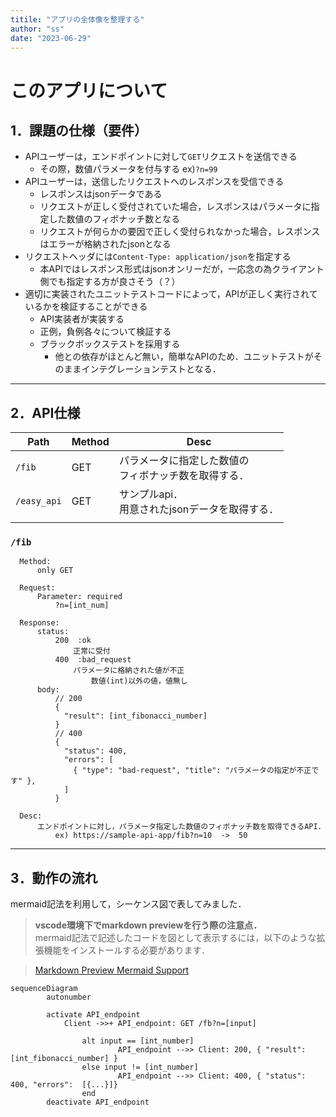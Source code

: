 ```yaml
---
titile: "アプリの全体像を整理する"
author: "ss"
date: "2023-06-29"
---
```


# このアプリについて

## 1．課題の仕様（要件）
* APIユーザーは，エンドポイントに対して`GET`リクエストを送信できる
  * その際，数値パラメータを付与する  ex)`?n=99`
* APIユーザーは，送信したリクエストへのレスポンスを受信できる
  * レスポンスはjsonデータである
  * リクエストが正しく受付されていた場合，レスポンスはパラメータに指定した数値のフィボナッチ数となる
  * リクエストが何らかの要因で正しく受付られなかった場合，レスポンスはエラーが格納されたjsonとなる
* リクエストヘッダには`Content-Type: application/json`を指定する
  * 本APIではレスポンス形式はjsonオンリーだが，一応念の為クライアント側でも指定する方が良さそう（？）
* 適切に実装されたユニットテストコードによって，APIが正しく実行されているかを検証することができる
  * API実装者が実装する
  * 正例，負例各々について検証する
  * ブラックボックステストを採用する
    * 他との依存がほとんど無い，簡単なAPIのため．ユニットテストがそのままインテグレーションテストとなる．

---

## 2．API仕様
| Path | Method | Desc |
| ---- | ------ | ---- |
|`/fib` | GET   | パラメータに指定した数値の<br />フィボナッチ数を取得する． |
| `/easy_api` | GET |  サンプルapi．<br />用意されたjsonデータを取得する． |
|  |  |  |

### `/fib`
```
  Method:
      only GET

  Request:
      Parameter: required
          ?n=[int_num]

  Response:
      status:
          200  :ok
              正常に受付
          400  :bad_request
              パラメータに格納された値が不正
                  数値(int)以外の値，値無し
      body:
          // 200
          {
            "result": [int_fibonacci_number]
          }
          // 400
          {
            "status": 400,
            "errors": [
              { "type": "bad-request", "title": "パラメータの指定が不正です" },
            ]
          }
      
  Desc:
      エンドポイントに対し，パラメータ指定した数値のフィボナッチ数を取得できるAPI．
          ex) https://sample-api-app/fib?n=10  ->  50
```

---

## 3．動作の流れ
mermaid記法を利用して，シーケンス図で表してみました．

> **vscode環境下でmarkdown previewを行う際の注意点．**  
mermaid記法で記述したコードを図として表示するには，以下のような拡張機能をインストールする必要があります．  

> [Markdown Preview Mermaid Support](https://marketplace.visualstudio.com/items?itemName=bpruitt-goddard.mermaid-markdown-syntax-highlighting)


```mermaid
sequenceDiagram
		autonumber
		
		activate API_endpoint
		    Client ->>+ API_endpoint: GET /fb?n=[input]
		
				alt input == [int_number]
						API_endpoint -->> Client: 200, { "result": [int_fibonacci_number] }
				else input != [int_number]
						API_endpoint -->> Client: 400, { "status": 400, "errors":  [{...}]}
				end
		deactivate API_endpoint
```

